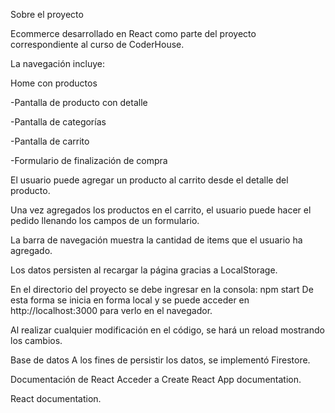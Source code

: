 Sobre el proyecto

Ecommerce desarrollado en React como parte del proyecto correspondiente al curso de CoderHouse.

La navegación incluye:

Home con productos

-Pantalla de producto con detalle

-Pantalla de categorías

-Pantalla de carrito

-Formulario de finalización de compra

El usuario puede agregar un producto al carrito desde el detalle del producto.

Una vez agregados los productos en el carrito, el usuario puede hacer el pedido llenando los campos de un formulario.

La barra de navegación muestra la cantidad de items que el usuario ha agregado.

Los datos persisten al recargar la página gracias a LocalStorage.

En el directorio del proyecto se debe ingresar en la consola:
npm start
De esta forma se inicia en forma local y se puede acceder en http://localhost:3000 para verlo en el navegador.

Al realizar cualquier modificación en el código, se hará un reload mostrando los cambios.

Base de datos
A los fines de persistir los datos, se implementó Firestore.

Documentación de React
Acceder a Create React App documentation.

React documentation.
